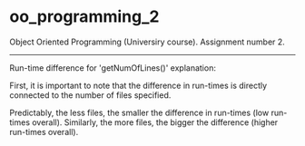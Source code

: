 # oo_programming_2
Object Oriented Programming (Universiry course). Assignment number 2.

----------------------------------------------------

Run-time difference for 'getNumOfLines()' explanation:

First, it is important to note that the difference in run-times is 
directly connected to the number of files specified.

Predictably, the less files, the smaller the difference in run-times (low run-times overall).
Similarly, the more files, the bigger the difference (higher run-times overall).
